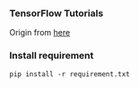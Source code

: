 ### TensorFlow Tutorials

Origin from [here](https://github.com/hunkim/DeepLearningZeroToAll)


### Install requirement
`pip install -r requirement.txt`